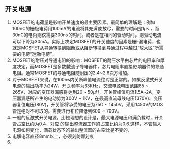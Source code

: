 ## 开关电源

1. MOSFET的电荷量是影响开关速度的最主要因素。最简单的理解是：例如100nC的栅极电荷用100mA的电流将其充满或放尽，需要的时间是$1\mu s$ ，而30nC的电荷则仅需要300ns的时间。或者是在相同的驱动时间，则驱动电流可以下降为30mA。实际上决定MOSFET的开关速度的因素是栅-漏电荷，也就是MOSFET从导通转换到阻断或从阻断转换到导通过程中越过“放大区”所需要的电荷“迷勒电荷”。
2. MOSFET的耐压对导通电阻的影响：MOSFET的耐压水平由芯片的电阻率和厚度决定，而MOSFET是多数载流子导电器件，芯片电阻率直接影响器件的导通电阻。通常MOSFET的导通电阻随耐压的2.4~2.6次方增加。
3. 对于MOSFET来说，在100ns内关断峰值电流绝对是正常的。如果反激式开关电源的输出功率为24W，开关频率为63KHz，交流电源电压范围85 ~ 265V，对应的变压器漏感将达到20 ~ 50$\mu H$，开关管峰值电流1.5A~2A，变压器漏感所产生的电动势为300V ~ 1KV，在最高直流母线电压(370V)、变压器复位电压(80V)，开关管将承受的电压为750 ~ 1450V，采用1450V的MOS管是绝对不可取的。需要进行钳位降低到600 ~ 700V。
4. 一般的反激式开关电源，比较理想的设计是，最大电源电压和满负载时，开关管占空比约为0.4，对应 的输出整流器工作的占空比约为0.6.这样，不管输入电源如何变化，满载状态下的输出整流器的占空比是不变的.
5. 电解电容直径8mm以上，必须刻防爆刻痕
6. 